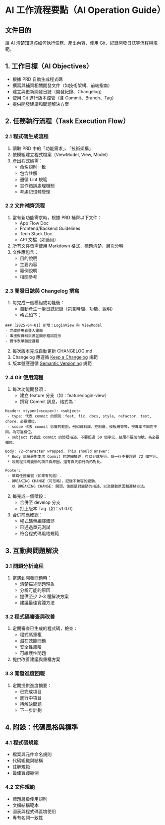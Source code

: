 # AI 工作流程要點（AI Operation Guide）

## 文件目的
讓 AI 清楚知道該如何執行任務、產出內容、使用 Git、紀錄開發日誌等流程與規範。

## 1. 工作目標（AI Objectives）
- 根據 PRD 自動生成程式碼
- 撰寫與補齊相關開發文件（如技術架構、前端指南）
- 建立與更新開發日誌（開發紀錄、Changelog）
- 使用 Git 進行版本控管（含 Commit、Branch、Tag）
- 提供開發建議和問題解決方案

## 2. 任務執行流程（Task Execution Flow）

### 2.1 程式碼生成流程
1. 讀取 PRD 中的「功能需求」、「技術架構」
2. 依模組建立程式檔案（ViewModel, View, Model）
3. 產出程式碼需：
   - 命名規則一致
   - 包含註解
   - 遵循 Lint 規範
   - 實作錯誤處理機制
   - 考慮記憶體管理

### 2.2 文件補齊流程
1. 當有新功能需求時，根據 PRD 補齊以下文件：
   - App Flow Doc
   - Frontend/Backend Guidelines
   - Tech Stack Doc
   - API 文檔（如適用）
2. 所有文件皆需使用 Markdown 格式，標題清楚、層次分明
3. 文件應包含：
   - 目的說明
   - 主要內容
   - 範例說明
   - 相關參考

### 2.3 開發日誌與 Changelog 撰寫
1. 每完成一個模組或功能後：
   - 自動產生一筆日誌紀錄（包含時間、功能、說明）
   - 格式如下：

```
### [2025-04-01] 新增：LoginView 與 ViewModel  
- 完成使用者登入畫面
- 串接假資料來源並顯示錯誤提示
- 實作表單驗證邏輯
```

2. 每次版本完成自動更新 CHANGELOG.md
3. Changelog 應遵循 [Keep a Changelog](https://keepachangelog.com/) 規範
4. 版本號應遵循 [Semantic Versioning](https://semver.org/) 規範

### 2.4 Git 使用流程
1. 每次功能開發須：
   - 建立 feature 分支（如：feature/login-view）
   - 撰寫 Commit 訊息，格式為：

```
Header: <type>(<scope>): <subject>
 - type: 代表 commit 的類別：feat, fix, docs, style, refactor, test, chore，必要欄位。
 - scope 代表 commit 影響的範圍，例如資料庫、控制層、模板層等等，視專案不同而不同，為可選欄位。
 - subject 代表此 commit 的簡短描述，不要超過 50 個字元，結尾不要加句號，為必要欄位。

Body: 72-character wrapped. This should answer:
 * Body 部份是對本次 Commit 的詳細描述，可以分成多行，每一行不要超過 72 個字元。
 * 說明程式碼變動的項目與原因，還有與先前行為的對比。

Footer: 
 - 填寫任務編號（如果有的話）.
 - BREAKING CHANGE（可忽略），記錄不兼容的變動，
   以 BREAKING CHANGE: 開頭，後面是對變動的描述、以及變動原因和遷移方法。
```

2. 每完成一個階段：
   - 合併至 develop 分支
   - 打上版本 Tag（如：v1.0.0）
3. 合併前應確認：
   - 程式碼無編譯錯誤
   - 已通過單元測試
   - 符合程式碼風格規範

## 3. 互動與問題解決

### 3.1 問題分析流程
1. 當遇到開發問題時：
   - 清楚描述問題現象
   - 分析可能的原因
   - 提供至少 2-3 種解決方案
   - 建議最佳實踐方法

### 3.2 程式碼審查與改善
1. 定期審查已生成的程式碼，檢查：
   - 程式碼重複
   - 潛在效能問題
   - 安全性風險
   - 可維護性問題
2. 提供改善建議與重構方案

### 3.3 開發進度回報
1. 定期提供進度摘要：
   - 已完成項目
   - 進行中項目
   - 待解決問題
   - 下一步計劃

## 4. 附錄：代碼風格與標準

### 4.1 程式碼規範
- 檔案與元件命名規則
- 代碼組織與結構
- 註解規範
- 最佳實踐範例

### 4.2 文件規範
- 標題層級使用規則
- 文檔結構範本
- 圖表與程式碼區塊使用
- 專有名詞一致性